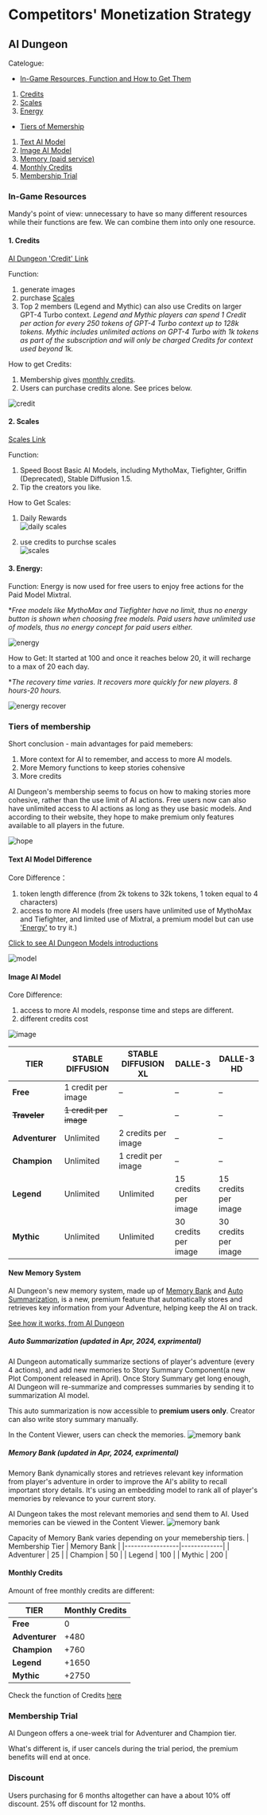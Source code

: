 # Competitors' Monetization Strategy

## AI Dungeon
Catelogue:
- [In-Game Resources, Function and How to Get Them](#in-game-resources)
1.  [Credits](#1-credits)
2. [Scales](#2-scales)
3. [Energy](#3-energy)

- [Tiers of Memership](#tiers-of-membership)
1.  [Text AI Model](#text-ai-model-difference)
2. [Image AI Model](#image-ai-model)
3. [Memory (paid service)](#memory)
4. [Monthly Credits](#monthly-credits)
5. [Membership Trial](#membership-trial)

### In-Game Resources 

Mandy's point of view: unnecessary to have so many different resources while their functions are few. We can combine them into only one resource. 

#### 1. Credits 
[AI Dungeon 'Credit' Link](https://help.aidungeon.com/faq/what-are-image-credits) <br>

Function: 
1. generate images  
2. purchase [Scales](#2-scales)
3. Top 2 members (Legend and Mythic) can also use Credits on larger GPT-4 Turbo context. 
*Legend and Mythic players can spend 1 Credit per action for every 250 tokens of GPT-4 Turbo context up to 128k tokens. Mythic includes unlimited actions on GPT-4 Turbo with 1k tokens as part of the subscription and will only be charged Credits for context used beyond 1k.*

How to get Credits: 
1. Membership gives [monthly credits](#monthly-credits). 
2. Users can purchase credits alone. See prices below. 

![credit](credit-price.png)

#### 2. Scales
[Scales Link](https://help.aidungeon.com/faq/how-can-players-spend-scales) <br>

Function: 
1. Speed Boost Basic AI Models, including MythoMax, Tiefighter, Griffin (Deprecated), Stable Diffusion 1.5.
2. Tip the creators you like.

How to Get Scales: 
1. Daily Rewards <br>
![daily scales](scales-daily.png)

2. use credits to purchse scales <br>
![scales](purchase-scales.png)

#### 3. Energy: 
Function: Energy is now used for free users to enjoy free actions for the Paid Model Mixtral. 

**Free models like MythoMax and Tiefighter have no limit, thus no energy button is shown when choosing free models. Paid users have unlimited use of models, thus no energy concept for paid users either.*

![energy](energy-cost.png)

How to Get: It started at 100 and once it reaches below 20, it will recharge to a max of 20 each day. 

**The recovery time varies. It recovers more quickly for new players. 8 hours-20 hours.*  

![energy recover](energy-recover.png)

### Tiers of membership
Short conclusion - main advantages for paid memebers:
1. More context for AI to remember, and access to more AI models.
2. More Memory functions to keep stories cohensive
3. More credits

AI Dungeon's membership seems to focus on how to making stories more cohesive, rather than the use limit of AI actions. Free users now can also have unlimited access to AI actions as long as they use basic models. And according to their website, they hope to make premium only features available to all players in the future.

![hope](hope.png)

#### Text AI Model Difference

Core Difference：
1. token length difference (from 2k tokens to 32k tokens, 1 token equal to 4 characters)
2. access to more AI models (free users have unlimited use of MythoMax and Tiefighter, and limited use of Mixtral, a premium model but can use ['Energy'](#3-energy) to try it.)

[Click to see AI Dungeon Models introductions](https://help.aidungeon.com/faq/what-are-the-different-ai-language-models)

![model](models.png)


#### Image AI Model
Core Difference:
1. access to more AI models, response time and steps are different.
2. different credits cost 

![image](images.png)

| **TIER**       | **STABLE DIFFUSION** | **STABLE DIFFUSION XL** | **DALLE-3** | **DALLE-3 HD** |
|----------------|-----------------------|-------------------------|-------------|----------------|
| **Free**   | 1 credit per image    | –                       | –           | –              |
| ~~**Traveler**~~ | ~~1 credit per image~~    | –                       | –           | –             |
| **Adventurer** | Unlimited             | 2 credits per image     | –           | –              |
| **Champion**   | Unlimited             | 1 credit per image      | –           | –              |
| **Legend**     | Unlimited             | Unlimited               | 15 credits per image | 15 credits per image |
| **Mythic**     | Unlimited             | Unlimited               | 30 credits per image | 30 credits per image |


#### New Memory  System
AI Dungeon's new memory system, made up of [Memory Bank](#memory-bank) and [Auto Summarization](#auto-summarization-updated-in-apr-2024-exprimental), is a new, premium feature that automatically stores and retrieves key information from your Adventure, helping keep the AI on track. 

[See how it works, from AI Dungeon](https://help.aidungeon.com/faq/the-memory-system)


##### Auto Summarization (updated in Apr, 2024, exprimental)

AI Dungeon automatically summarize sections of player's adventure (every 4 actions), and add new memories to Story Summary Component(a new Plot Component released in April). 
Once Story Summary get long enough, AI Dungeon will re-summarize and compresses summaries by sending it to summarization AI model.

This auto summarization is now accessible to **premium users only**. Creator can also write story summary manually.

In the Content Viewer, users can check the memories.
![memory bank](memory-system.jpg)

##### Memory Bank (updated in Apr, 2024, exprimental)
Memory Bank dynamically stores and retrieves relevant key information from player's adventure in order to improve the AI's ability to recall important story details. 
It's using an embedding model to rank all of player's memories by relevance to your current story. 

AI Dungeon takes the most relevant memories and send them to AI. Used memories can be viewed in the Content Viewer.
![memory bank](memory-bank.jpg)

Capacity of Memory Bank varies depending on your memebership tiers.
| Membership Tier | Memory Bank |
|-----------------|-------------|
| Adventurer      | 25          |
| Champion        | 50          |
| Legend          | 100         |
| Mythic          | 200         |

#### Monthly Credits
Amount of free monthly credits are different:

| **TIER**       | **Monthly Credits** |
|----------------|-----------------------|
| **Free**   | 0    |
| **Adventurer** | +480             |
| **Champion**   | +760             | 
| **Legend**     | +1650             |
| **Mythic**     | +2750             |

Check the function of Credits [here](#1-credits)

### Membership Trial
AI Dungeon offers a one-week trial for Adventurer and Champion tier.

What's different is, if user cancels during the trial period, the premium benefits will end at once.

### Discount
Users purchasing for 6 months altogether can have a about 10% off discount. 25% off discount for 12 months. 